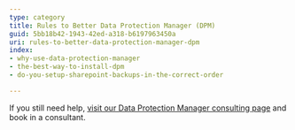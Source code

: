 ```yaml
---
type: category
title: Rules to Better Data Protection Manager (DPM)
guid: 5bb18b42-1943-42ed-a318-b6197963450a
uri: rules-to-better-data-protection-manager-dpm
index:
- why-use-data-protection-manager
- the-best-way-to-install-dpm
- do-you-setup-sharepoint-backups-in-the-correct-order

---
```

<p>​If you still need help,&#160;<a href="https&#58;//www.ssw.com.au/ssw/Consulting/Data-Protection-Manager.aspx">visit our Data Protection Manager&#160;consulting page​</a>​&#160;and book in&#160;a consultant.​​<br></p>


